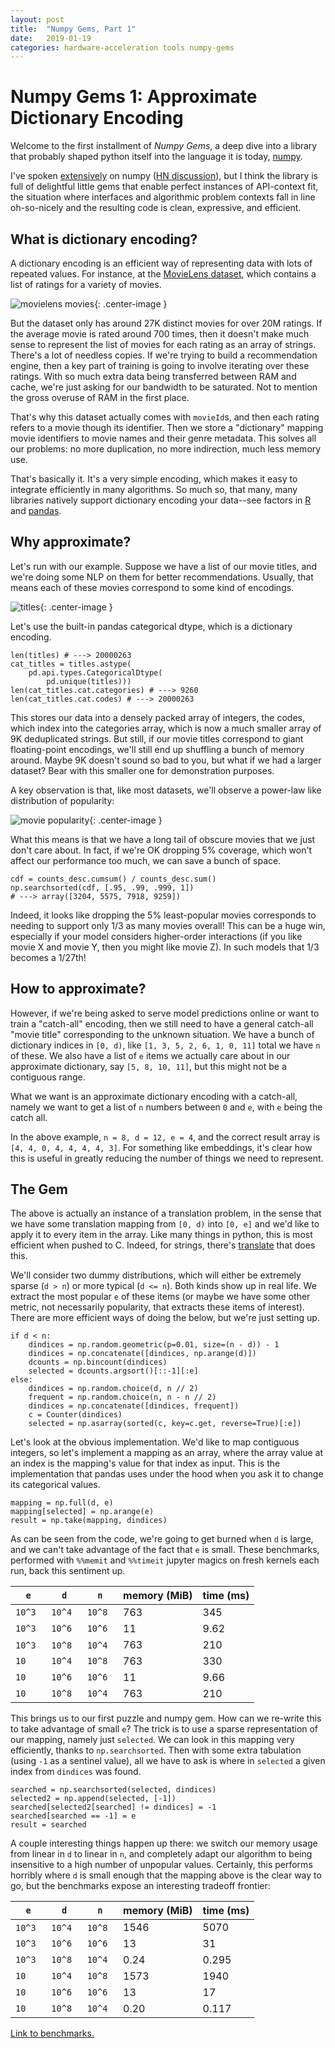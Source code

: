 ```yaml
---
layout: post
title:  "Numpy Gems, Part 1"
date:   2019-01-19
categories: hardware-acceleration tools numpy-gems
---
```


# Numpy Gems 1: Approximate Dictionary Encoding

Welcome to the first installment of _Numpy Gems_, a deep dive into a library that probably shaped python itself into the language it is today, [numpy](http://www.numpy.org/).

I've spoken [extensively](https://nbviewer.jupyter.org/github/vlad17/np-learn/blob/master/presentation.ipynb) on numpy ([HN discussion](https://news.ycombinator.com/item?id=15996077)), but I think the library is full of delightful little gems that enable perfect instances of API-context fit, the situation where interfaces and algorithmic problem contexts fall in line oh-so-nicely and the resulting code is clean, expressive, and efficient.

## What is dictionary encoding?

A dictionary encoding is an efficient way of representing data with lots of repeated values. For instance, at the [MovieLens dataset](https://grouplens.org/datasets/movielens/Movie), which contains a list of ratings for a variety of movies.

![movielens movies](/assets/2019-01-19-numpy-gems-1/joined.png){: .center-image }

But the dataset only has around 27K distinct movies for over 20M ratings. If the average movie is rated around 700 times, then it doesn't make much sense to represent the list of movies for each rating as an array of strings. There's a lot of needless copies. If we're trying to build a recommendation engine, then a key part of training is going to involve iterating over these ratings. With so much extra data being transferred between RAM and cache, we're just asking for our bandwidth to be saturated. Not to mention the gross overuse of RAM in the first place.

That's why this dataset actually comes with `movieId`s, and then each rating refers to a movie though its identifier. Then we store a "dictionary" mapping movie identifiers to movie names and their genre metadata. This solves all our problems: no more duplication, no more indirection, much less memory use.

That's basically it. It's a very simple encoding, which makes it easy to integrate efficiently in many algorithms. So much so, that many, many libraries natively support dictionary encoding your data--see factors in [R](https://www.stat.berkeley.edu/~s133/factors.html) and [pandas](https://pandas.pydata.org/pandas-docs/stable/categorical.html).

## Why approximate?

Let's run with our example. Suppose we have a list of our movie titles, and we're doing some NLP on them for better recommendations. Usually, that means each of these movies correspond to some kind of encodings.

![titles](/assets/2019-01-19-numpy-gems-1/titles.png){: .center-image }

Let's use the built-in pandas categorical dtype, which is a dictionary encoding.

```
len(titles) # ---> 20000263
cat_titles = titles.astype(
    pd.api.types.CategoricalDtype(
        pd.unique(titles)))
len(cat_titles.cat.categories) # ---> 9260
len(cat_titles.cat.codes) # ---> 20000263
```

This stores our data into a densely packed array of integers, the codes, which index into the categories array, which is now a much smaller array of 9K deduplicated strings. But still, if our movie titles correspond to giant floating-point encodings, we'll still end up shuffling a bunch of memory around. Maybe 9K doesn't sound so bad to you, but what if we had a larger dataset? Bear with this smaller one for demonstration purposes.

A key observation is that, like most datasets, we'll observe a power-law like distribution of popularity:

![movie popularity](/assets/2019-01-19-numpy-gems-1/movie-popularity.png){: .center-image }

What this means is that we have a long tail of obscure movies that we just don't care about. In fact, if we're OK dropping 5% coverage, which won't affect our performance too much, we can save a bunch of space.

```
cdf = counts_desc.cumsum() / counts_desc.sum()
np.searchsorted(cdf, [.95, .99, .999, 1])
# ---> array([3204, 5575, 7918, 9259])
```

Indeed, it looks like dropping the 5% least-popular movies corresponds to needing to support only 1/3 as many movies overall! This can be a huge win, especially if your model considers higher-order interactions (if you like movie X and movie Y, then you might like movie Z). In such models that 1/3 becomes a 1/27th!

## How to approximate?

However, if we're being asked to serve model predictions online or want to train a "catch-all" encoding, then we still need to have a general catch-all "movie title" corresponding to the unknown situation. We have a bunch of dictionary indices in `[0, d)`, like `[1, 3, 5, 2, 6, 1, 0, 11]` total we have `n` of these. We also have a list of `e` items we actually care about in our approximate dictionary, say `[5, 8, 10, 11]`, but this might not be a contiguous range.

What we want is an approximate dictionary encoding with a catch-all, namely we want to get a list of `n` numbers between `0` and `e`, with `e` being the catch all.

In the above example, `n = 8, d = 12, e = 4`, and the correct result array is `[4, 4, 0, 4, 4, 4, 4, 3]`. For something like embeddings, it's clear how this is useful in greatly reducing the number of things we need to represent.

## The Gem

The above is actually an instance of a translation problem, in the sense that we have some translation mapping from `[0, d)` into `[0, e]` and we'd like to apply it to every item in the array. Like many things in python, this is most efficient when pushed to C. Indeed, for strings, there's [translate](https://docs.python.org/3/library/stdtypes.html#str.translate) that does this.

We'll consider two dummy distributions, which will either be extremely sparse (`d > n`) or more typical (`d <= n`). Both kinds show up in real life.
We extract the most popular `e` of these items (or maybe we have some other metric, not necessarily popularity, that extracts these items of interest).
There are more efficient ways of doing the below, but we're just setting up.

```
if d < n:
    dindices = np.random.geometric(p=0.01, size=(n - d)) - 1
    dindices = np.concatenate([dindices, np.arange(d)])
    dcounts = np.bincount(dindices)
    selected = dcounts.argsort()[::-1][:e]
else:
    dindices = np.random.choice(d, n // 2)
    frequent = np.random.choice(n, n - n // 2)
    dindices = np.concatenate([dindices, frequent])
    c = Counter(dindices)
    selected = np.asarray(sorted(c, key=c.get, reverse=True)[:e])
```

Let's look at the obvious implementation. We'd like to map contiguous integers, so let's implement a mapping as an array, where the array value at an index is the mapping's value for that index as input. This is the implementation that pandas uses under the hood when you ask it to change its categorical values.

```
mapping = np.full(d, e)
mapping[selected] = np.arange(e)
result = np.take(mapping, dindices)
```

As can be seen from the code, we're going to get burned when `d` is large, and we can't take advantage of the fact that `e` is small. These benchmarks, performed with `%%memit` and `%%timeit` jupyter magics on fresh kernels each run, back this sentiment up.


| `e` | `d` | `n` | memory (MiB)  | time (ms) |
|---|---|---|---|---|
| `10^3` | `10^4` | `10^8` | 763 | 345 |
| `10^3` | `10^6` | `10^6` | 11 | 9.62 |
| `10^3` &nbsp; | `10^8` &nbsp; | `10^4` &nbsp; | 763 | 210 |
| `10` | `10^4` | `10^8` | 763 | 330 |
| `10` | `10^6` | `10^6` | 11 | 9.66 |
| `10` | `10^8` | `10^4` | 763 | 210 |


This brings us to our first puzzle and numpy gem. How can we re-write this to take advantage of small `e`? The trick is to use a sparse representation of our mapping, namely just `selected`. We can look in this mapping very efficiently, thanks to `np.searchsorted`. Then with some extra tabulation (using `-1` as a sentinel value), all we have to ask is where in `selected` a given index from `dindices` was found.

```
searched = np.searchsorted(selected, dindices)
selected2 = np.append(selected, [-1])
searched[selected2[searched] != dindices] = -1
searched[searched == -1] = e
result = searched
```

A couple interesting things happen up there: we switch our memory usage from linear in `d` to linear in `n`, and completely adapt our algorithm to being insensitive to a high number of unpopular values. Certainly, this performs horribly where `d` is small enough that the mapping above is the clear way to go, but the benchmarks expose an interesting tradeoff frontier:


|  ` e ` |  ` d `  |  ` n `  | memory (MiB)  | time (ms) |
|---|---|---|---|---|
| `10^3` &nbsp; | `10^4`  &nbsp; | `10^8` &nbsp; | 1546 | 5070 |
| `10^3` | `10^6` | `10^6` | 13 | 31 |
| `10^3` | `10^8` | `10^4` | 0.24 | 0.295 |
| `10` | `10^4 ` | `10^8` | 1573 | 1940 |
| `10` | `10^6 ` | `10^6` | 13 | 17 |
| `10` | `10^8 ` | `10^4` | 0.20 | 0.117 |

[Link to benchmarks.](/assets/2019-01-19-numpy-gems-1/numpy-gems-1.ipynb)
